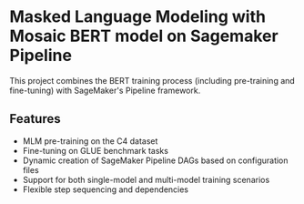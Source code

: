 # Masked Language Modeling with Mosaic BERT model on Sagemaker Pipeline 
This project combines the BERT training process (including pre-training and fine-tuning) with 
SageMaker's Pipeline framework. 

## Features
- MLM pre-training on the C4 dataset
- Fine-tuning on GLUE benchmark tasks
- Dynamic creation of SageMaker Pipeline DAGs based on configuration files
- Support for both single-model and multi-model training scenarios
- Flexible step sequencing and dependencies
